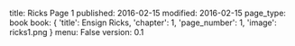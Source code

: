 title: Ricks Page 1
published: 2016-02-15
modified: 2016-02-15
page_type: book
book: { 'title': Ensign Ricks, 'chapter': 1, 'page_number': 1, 'image': ricks1.png }
menu: False
version: 0.1
